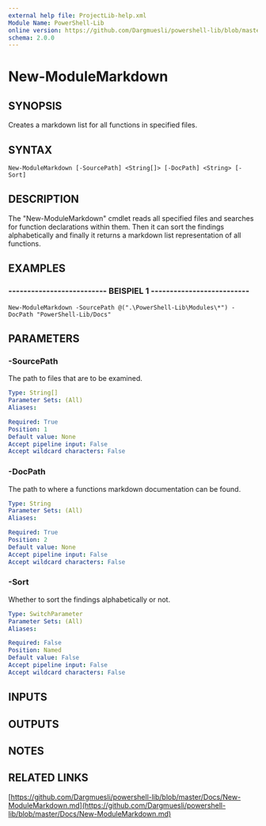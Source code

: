 ```yaml
---
external help file: ProjectLib-help.xml
Module Name: PowerShell-Lib
online version: https://github.com/Dargmuesli/powershell-lib/blob/master/Docs/New-ModuleMarkdown.md
schema: 2.0.0
---
```


# New-ModuleMarkdown

## SYNOPSIS
Creates a markdown list for all functions in specified files.

## SYNTAX

```
New-ModuleMarkdown [-SourcePath] <String[]> [-DocPath] <String> [-Sort]
```

## DESCRIPTION
The "New-ModuleMarkdown" cmdlet reads all specified files and searches for function declarations within them.
Then it can sort the findings alphabetically and finally it returns a markdown list representation of all functions.

## EXAMPLES

### -------------------------- BEISPIEL 1 --------------------------
```
New-ModuleMarkdown -SourcePath @(".\PowerShell-Lib\Modules\*") -DocPath "PowerShell-Lib/Docs"
```

## PARAMETERS

### -SourcePath
The path to files that are to be examined.

```yaml
Type: String[]
Parameter Sets: (All)
Aliases: 

Required: True
Position: 1
Default value: None
Accept pipeline input: False
Accept wildcard characters: False
```

### -DocPath
The path to where a functions markdown documentation can be found.

```yaml
Type: String
Parameter Sets: (All)
Aliases: 

Required: True
Position: 2
Default value: None
Accept pipeline input: False
Accept wildcard characters: False
```

### -Sort
Whether to sort the findings alphabetically or not.

```yaml
Type: SwitchParameter
Parameter Sets: (All)
Aliases: 

Required: False
Position: Named
Default value: False
Accept pipeline input: False
Accept wildcard characters: False
```

## INPUTS

## OUTPUTS

## NOTES

## RELATED LINKS

[https://github.com/Dargmuesli/powershell-lib/blob/master/Docs/New-ModuleMarkdown.md](https://github.com/Dargmuesli/powershell-lib/blob/master/Docs/New-ModuleMarkdown.md)

